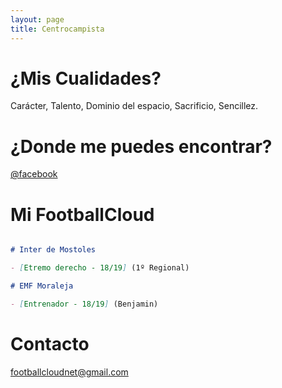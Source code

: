 ```yaml
---
layout: page
title: Centrocampista
---
```


# ¿Mis Cualidades?

Carácter, Talento, Dominio del espacio, Sacrificio, Sencillez.

# ¿Donde me puedes encontrar?

[@facebook](https://www.facebook.com/aitor.carrillo.359)

# Mi FootballCloud

```markdown

# Inter de Mostoles

- [Etremo derecho - 18/19] (1º Regional)

# EMF Moraleja 

- [Entrenador - 18/19] (Benjamin)

```

# Contacto

<footballcloudnet@gmail.com>